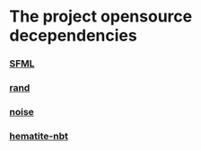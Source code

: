 # The project opensource decependencies

### [SFML](https://github.com/jeremyletang/rust-sfml)
### [rand](https://github.com/rust-random/rand)
### [noise](https://github.com/razaekel/noise-rs)
### [hematite-nbt](https://github.com/PistonDevelopers/hematite_nbt)
